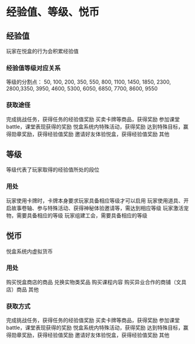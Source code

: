 # 经验值、等级、悦币

## 经验值
玩家在悦盒的行为会积累经验值

### 经验值等级对应关系

等级的分割点：
50, 100, 200, 350, 550, 800, 1100, 1450, 1850, 2300, 2800,3350, 3950, 4600, 5300, 6050, 6850, 7700, 8600, 9550

### 获取途径

完成挑战任务，获得任务的经验值奖励
买卖卡牌等商品，获得奖励
参加课堂battle，课堂表现获得的奖励
悦盒系统内特殊活动，获得奖励
达到特殊目标，赢得勋章奖励，获得经验值奖励
邀请好友体验悦盒，获得经验值奖励
其他

## 等级

等级代表了玩家取得的经验值所处的段位

### 用处
玩家使用卡牌时，卡牌本身要求玩家具备相应等级才可以启用
玩家使用道具、开启故事卷轴、参与特殊活动、获得神秘体验邀请等，需达到相应等级
玩家激活宠物，需要具备相应的等级
玩家组建工会，需要具备相应的等级

## 悦币
悦盒系统内虚拟货币

### 用处

购买悦盒商店的商品
兑换实物类奖品
购买课程内容
购买异业合作的商铺（文具店）商品
其他

### 获取方式

完成挑战任务，获得任务的经验值奖励
买卖卡牌等商品，获得奖励
参加课堂battle，课堂表现获得的奖励
悦盒系统内特殊活动，获得奖励
达到特殊目标，赢得勋章奖励，获得经验值奖励
邀请好友体验悦盒，获得经验值奖励
其他
